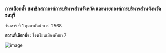 ### การเลือกตั้ง สมาชิกสภาองค์การบริหารส่วนจังหวัด และนายกองค์การบริหารส่วนจังหวัดชลบุรี
วันเสาร์ ที่ 1 กุมภาพันธ์ พ.ศ. 2568

**สถานที่เลือกตั้ง** : โรงเรียนเมืองพัทยา 7

![image](https://github.com/user-attachments/assets/965dad9c-67b7-4bfb-a919-17a1cdf047a2)
